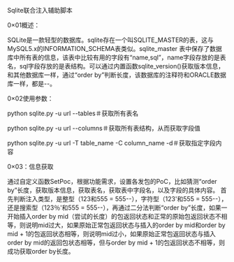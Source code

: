 
Sqlite联合注入辅助脚本

0×01概述：

SQLite是一款轻型的数据库。sqlite存在一个叫SQLITE_MASTER的表，这与MySQL5.x的INFORMATION_SCHEMA表类似。sqlite_master 表中保存了数据库中所有表的信息，该表中比较有用的字段有“name,sql”，name字段存放的是表名，sql字段存放的是表结构。可以通过内置函数sqlite_version()获取版本信息，和其他数据库一样，通过“order by”判断长度，该数据库的注释符和ORACLE数据库一样，都是--。

0×02使用参数：
  
  python sqlite.py -u url --tables＃获取所有表名
  
  python sqlite.py -u url --columns＃获取所有表结构，从而获取字段值
  
  python sqlite.py -u url -T table_name -C column_name -d＃获取指定字段内容

0×03：信息获取

通过自定义函数SetPoc，根据功能需求，设置各发包的PoC，比如猜测“order by”长度，获取版本信息，获取表名，获取表中字段名，以及字段的具体内容。
首先判断注入类型，是整型（123和555 = 555--），字符型（123'和555 = 555--），还是搜索型（123％'和555 = 555--），再通过二分法判断“order by”长度，如果一开始插入order by mid（尝试的长度）的包返回状态和正常的原始包返回状态不相等，则说明mid过大，如果原始正常包返回状态与插入的order by mid和order by mid + 1的包返回状态相等，则说明mid过小，如果原始正常包返回状态与插入order by mid的返回包状态相等，但与order by mid + 1的包返回状态不相等，则成功获取order by长度。

